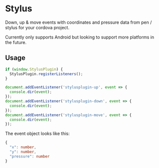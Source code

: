 # Stylus

Down, up & move events with coordinates and pressure data from pen / stylus for your cordova project. 

Currently only supports Android but looking to support more platforms in the future. 

## Usage
```JavaScript
if (window.StylusPlugin) {
  StylusPlugin.registerListeners();
}

document.addEventListener('stylusplugin-up', event => {
  console.dir(event);
});
document.addEventListener('stylusplugin-down', event => {
  console.dir(event);
});
document.addEventListener('stylusplugin-move', event => {
  console.dir(event);
});
```

The event object looks like this:

```TypeScript
{
  "x": number,
  "y": number,
  "pressure": number
}
```
